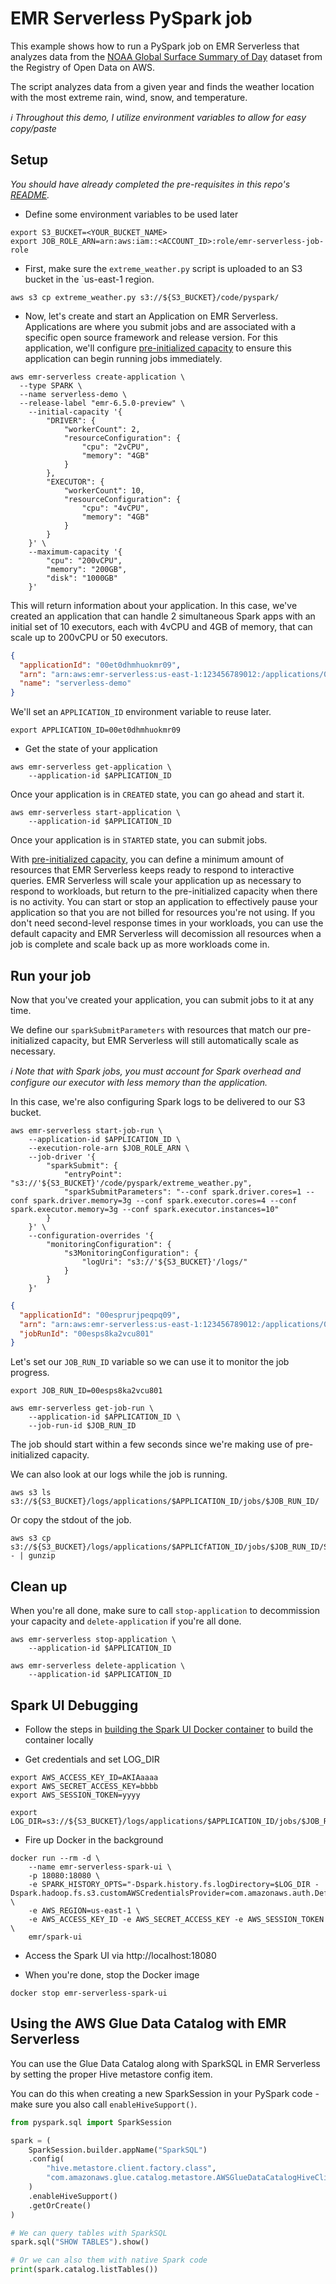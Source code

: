 # EMR Serverless PySpark job

This example shows how to run a PySpark job on EMR Serverless that analyzes data from the [NOAA Global Surface Summary of Day](https://registry.opendata.aws/noaa-gsod/) dataset from the Registry of Open Data on AWS.

The script analyzes data from a given year and finds the weather location with the most extreme rain, wind, snow, and temperature.

_ℹ️ Throughout this demo, I utilize environment variables to allow for easy copy/paste_

## Setup

_You should have already completed the pre-requisites in this repo's [README](/README.md)._

- Define some environment variables to be used later

```shell
export S3_BUCKET=<YOUR_BUCKET_NAME>
export JOB_ROLE_ARN=arn:aws:iam::<ACCOUNT_ID>:role/emr-serverless-job-role
```

- First, make sure the `extreme_weather.py` script is uploaded to an S3 bucket in the `us-east-1 region.

```shell
aws s3 cp extreme_weather.py s3://${S3_BUCKET}/code/pyspark/
```

- Now, let's create and start an Application on EMR Serverless. Applications are where you submit jobs and are associated with a specific open source framework and release version. For this application, we'll configure [pre-initialized capacity](https://docs.aws.amazon.com/emr/latest/EMR-Serverless-UserGuide/application-capacity-api.html) to ensure this application can begin running jobs immediately.

```shell
aws emr-serverless create-application \
  --type SPARK \
  --name serverless-demo \
  --release-label "emr-6.5.0-preview" \
    --initial-capacity '{
        "DRIVER": {
            "workerCount": 2,
            "resourceConfiguration": {
                "cpu": "2vCPU",
                "memory": "4GB"
            }
        },
        "EXECUTOR": {
            "workerCount": 10,
            "resourceConfiguration": {
                "cpu": "4vCPU",
                "memory": "4GB"
            }
        }
    }' \
    --maximum-capacity '{
        "cpu": "200vCPU",
        "memory": "200GB",
        "disk": "1000GB"
    }'
```

This will return information about your application. In this case, we've created an application that can handle 2 simultaneous Spark apps with an initial set of 10 executors, each with 4vCPU and 4GB of memory, that can scale up to 200vCPU or 50 executors.

```json
{
  "applicationId": "00et0dhmhuokmr09",
  "arn": "arn:aws:emr-serverless:us-east-1:123456789012:/applications/00et0dhmhuokmr09",
  "name": "serverless-demo"
}
```

We'll set an `APPLICATION_ID` environment variable to reuse later.

```shell
export APPLICATION_ID=00et0dhmhuokmr09
```

- Get the state of your application

```shell
aws emr-serverless get-application \
    --application-id $APPLICATION_ID
```

Once your application is in `CREATED` state, you can go ahead and start it.

```shell
aws emr-serverless start-application \
    --application-id $APPLICATION_ID
```

Once your application is in `STARTED` state, you can submit jobs.

With [pre-initialized capacity](https://docs.aws.amazon.com/emr/latest/EMR-Serverless-UserGuide/application-capacity-api.html), you can define a minimum amount of resources that EMR Serverless keeps ready to respond to interactive queries. EMR Serverless will scale your application up as necessary to respond to workloads, but return to the pre-initialized capacity when there is no activity. You can start or stop an application to effectively pause your application so that you are not billed for resources you're not using. If you don't need second-level response times in your workloads, you can use the default capacity and EMR Serverless will decomission all resources when a job is complete and scale back up as more workloads come in.

## Run your job

Now that you've created your application, you can submit jobs to it at any time.

We define our `sparkSubmitParameters` with resources that match our pre-initialized capacity, but EMR Serverless will still automatically scale as necessary.

_ℹ️ Note that with Spark jobs, you must account for Spark overhead and configure our executor with less memory than the application._

In this case, we're also configuring Spark logs to be delivered to our S3 bucket.

```shell
aws emr-serverless start-job-run \
    --application-id $APPLICATION_ID \
    --execution-role-arn $JOB_ROLE_ARN \
    --job-driver '{
        "sparkSubmit": {
            "entryPoint": "s3://'${S3_BUCKET}'/code/pyspark/extreme_weather.py",
            "sparkSubmitParameters": "--conf spark.driver.cores=1 --conf spark.driver.memory=3g --conf spark.executor.cores=4 --conf spark.executor.memory=3g --conf spark.executor.instances=10"
        }
    }' \
    --configuration-overrides '{
        "monitoringConfiguration": {
            "s3MonitoringConfiguration": {
                "logUri": "s3://'${S3_BUCKET}'/logs/"
            }
        }
    }'
```

```json
{
  "applicationId": "00esprurjpeqpq09",
  "arn": "arn:aws:emr-serverless:us-east-1:123456789012:/applications/00esprurjpeqpq09/jobruns/00esps8ka2vcu801",
  "jobRunId": "00esps8ka2vcu801"
}
```

Let's set our `JOB_RUN_ID` variable so we can use it to monitor the job progress.

```shell
export JOB_RUN_ID=00esps8ka2vcu801
```

```shell
aws emr-serverless get-job-run \
    --application-id $APPLICATION_ID \
    --job-run-id $JOB_RUN_ID
```

The job should start within a few seconds since we're making use of pre-initialized capacity.

We can also look at our logs while the job is running.

```shell
aws s3 ls s3://${S3_BUCKET}/logs/applications/$APPLICATION_ID/jobs/$JOB_RUN_ID/
```

Or copy the stdout of the job.

```shell
aws s3 cp s3://${S3_BUCKET}/logs/applications/$APPLICfATION_ID/jobs/$JOB_RUN_ID/SPARK_DRIVER/stdout.gz - | gunzip
```

## Clean up

When you're all done, make sure to call `stop-application` to decommission your capacity and `delete-application` if you're all done.

```shell
aws emr-serverless stop-application \
    --application-id $APPLICATION_ID
```

```shell
aws emr-serverless delete-application \
    --application-id $APPLICATION_ID
```

## Spark UI Debugging

- Follow the steps in [building the Spark UI Docker container](/utilities/spark-ui/) to build the container locally

- Get credentials and set LOG_DIR

```shell
export AWS_ACCESS_KEY_ID=AKIAaaaa
export AWS_SECRET_ACCESS_KEY=bbbb
export AWS_SESSION_TOKEN=yyyy

export LOG_DIR=s3://${S3_BUCKET}/logs/applications/$APPLICATION_ID/jobs/$JOB_RUN_ID/sparklogs/
```

- Fire up Docker in the background

```shell
docker run --rm -d \
    --name emr-serverless-spark-ui \
    -p 18080:18080 \
    -e SPARK_HISTORY_OPTS="-Dspark.history.fs.logDirectory=$LOG_DIR -Dspark.hadoop.fs.s3.customAWSCredentialsProvider=com.amazonaws.auth.DefaultAWSCredentialsProviderChain" \
    -e AWS_REGION=us-east-1 \
    -e AWS_ACCESS_KEY_ID -e AWS_SECRET_ACCESS_KEY -e AWS_SESSION_TOKEN \
    emr/spark-ui
```

- Access the Spark UI via http://localhost:18080

- When you're done, stop the Docker image

```shell
docker stop emr-serverless-spark-ui
```

## Using the AWS Glue Data Catalog with EMR Serverless

You can use the Glue Data Catalog along with SparkSQL in EMR Serverless by setting the proper Hive metastore config item.

You can do this when creating a new SparkSession in your PySpark code - make sure you also call `enableHiveSupport()`.

```python
from pyspark.sql import SparkSession

spark = (
    SparkSession.builder.appName("SparkSQL")
    .config(
        "hive.metastore.client.factory.class",
        "com.amazonaws.glue.catalog.metastore.AWSGlueDataCatalogHiveClientFactory",
    )
    .enableHiveSupport()
    .getOrCreate()
)

# We can query tables with SparkSQL
spark.sql("SHOW TABLES").show()

# Or we can also them with native Spark code
print(spark.catalog.listTables())
```

